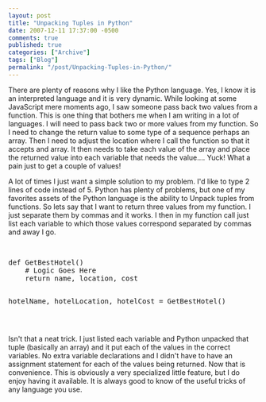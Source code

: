```yaml
---
layout: post
title: "Unpacking Tuples in Python"
date: 2007-12-11 17:37:00 -0500
comments: true
published: true
categories: ["Archive"]
tags: ["Blog"]
permalink: "/post/Unpacking-Tuples-in-Python/"
---
```

<!-- more -->



<p>There are plenty of reasons why I like the Python language. Yes, I know it is an interpreted language and it is very dynamic. While looking at some JavaScript mere moments ago, I saw someone pass back two values from a function. This is one thing that bothers me when I am writing in a lot of languages. I will need to pass back two or more values from my function. So I need to change the return value to some type of a sequence perhaps an array. Then I need to adjust the location where I call the function so that it accepts and array. It then needs to take each value of the array and place the returned value into each variable that needs the value.... Yuck! What a pain just to get a couple of values!</p>
<p>A lot of times I just want a simple solution to my problem. I'd like to type 2 lines of code instead of 5. Python has plenty of problems, but one of my favorites assets of the Python language is the ability to Unpack tuples from functions. So lets say that I want to return three values from my function. I just separate them by commas and it works. I then in my function call just list each variable to which those values correspond separated by commas and away I go.</p>
<p>&nbsp;</p>
<pre>def GetBestHotel()
    # Logic Goes Here
    return name, location, cost

hotelName, hotelLocation, hotelCost = GetBestHotel()
</pre>
<p>&nbsp;</p>
<p>Isn't that a neat trick. I just listed each variable and Python unpacked that tuple (basically an array) and it put each of the values in the correct variables. No extra variable declarations and I didn't have to have an assignment statement for each of the values being returned. Now that is convenience. This is obviously a very specialized little feature, but I do enjoy having it available. It is always good to know of the useful tricks of any language you use.</p>
